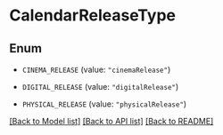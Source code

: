 # CalendarReleaseType

## Enum


* `CINEMA_RELEASE` (value: `"cinemaRelease"`)

* `DIGITAL_RELEASE` (value: `"digitalRelease"`)

* `PHYSICAL_RELEASE` (value: `"physicalRelease"`)


[[Back to Model list]](../README.md#documentation-for-models) [[Back to API list]](../README.md#documentation-for-api-endpoints) [[Back to README]](../README.md)


